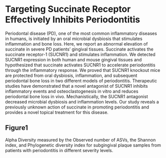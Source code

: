 # Targeting Succinate Receptor Effectively Inhibits Periodontitis
Periodontal disease (PD), one of the most common inflammatory diseases in humans, is initiated by an oral microbial dysbiosis that stimulates inflammation and bone loss. Here, we report an abnormal elevation of succinate in severe PD patients’ gingival tissues. Succinate activates the succinate receptor-1 (SUCNR1) and stimulates inflammation. We detected SUCNR1 expression in both human and mouse gingival tissues and hypothesized that succinate activates SUCNR1 to accelerate periodontitis through the inflammatory response. We proved that SUCNR1 knockout mice are protected from oral dysbiosis, inflammation, and subsequent periodontal bone loss in two different models of periodontitis. Therapeutic studies have demonstrated that a novel antagonist of SUCNR1 inhibits inflammatory events and osteoclastogenesis in vitro and reduces periodontal bone loss in vivo. Mechanistically, the SUCNR1 antagonist decreased microbial dysbiosis and inflammation levels. Our study reveals a previously unknown action of succinate in promoting periodontitis and provides a novel topical treatment for this disease.

## Figure1
Alpha Diversity measured by the Observed number of ASVs, the Shannon index, and Phylogenetic diversity index for subgingival plaque samples from patients with periodontitis in different severity levels.


